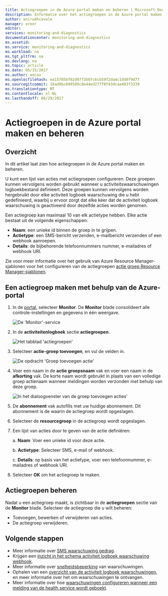 ```yaml
---
title: Actiegroepen in de Azure portal maken en beheren | Microsoft Docs
description: Informatie over het actiegroepen in de Azure portal maken en beheren.
author: anirudhcavale
manager: orenr
editor: 
services: monitoring-and-diagnostics
documentationcenter: monitoring-and-diagnostics
ms.assetid: 
ms.service: monitoring-and-diagnostics
ms.workload: na
ms.tgt_pltfrm: na
ms.devlang: na
ms.topic: article
ms.date: 05/15/2017
ms.author: ancav
ms.openlocfilehash: ea15705bf02d9773507c6cb59f2da4c1dd0f9d77
ms.sourcegitcommit: 18ad9bc049589c8e44ed277f8f43dcaa483f3339
ms.translationtype: MT
ms.contentlocale: nl-NL
ms.lasthandoff: 08/29/2017
---
```

# <a name="create-and-manage-action-groups-in-the-azure-portal"></a>Actiegroepen in de Azure portal maken en beheren
## <a name="overview"></a>Overzicht ##
In dit artikel laat zien hoe actiegroepen in de Azure portal maken en beheren.

U kunt een lijst van acties met actiegroepen configureren. Deze groepen kunnen vervolgens worden gebruikt wanneer u activiteitswaarschuwingen logboekbestand definieert. Deze groepen kunnen vervolgens worden hergebruikt door elke activiteit logboek waarschuwing die u hebt gedefinieerd, waarbij u ervoor zorgt dat elke keer dat de activiteit logboek waarschuwing is geactiveerd door dezelfde acties worden genomen.

Een actiegroep kan maximaal 10 van elk actietype hebben. Elke actie bestaat uit de volgende eigenschappen:

* **Naam**: een unieke id binnen de groep in te grijpen.  
* **Actietype**: een SMS-bericht verzenden, e-mailbericht verzenden of een webhook aanroepen.  
* **Details**: de bijbehorende telefoonnummers nummer, e-mailadres of webhook URI.

Zie voor meer informatie over het gebruik van Azure Resource Manager-sjablonen voor het configureren van de actiegroepen [actie groep Resource Manager-sjablonen](monitoring-create-action-group-with-resource-manager-template.md).

## <a name="create-an-action-group-by-using-the-azure-portal"></a>Een actiegroep maken met behulp van de Azure-portal ##
1. In de [portal](https://portal.azure.com), selecteer **Monitor**. De **Monitor** blade consolideert alle controle-instellingen en gegevens in één weergave.

    ![De 'Monitor'-service](./media/monitoring-action-groups/home-monitor.png)
2. In de **activiteitenlogboek** sectie **actiegroepen**.

    ![Het tabblad 'actiegroepen'](./media/monitoring-action-groups/action-groups-blade.png)
3. Selecteer **actie-groep toevoegen**, en vul de velden in.

    ![De opdracht 'Groep toevoegen actie'](./media/monitoring-action-groups/add-action-group.png)
4. Voer een naam in de **actie groepsnaam** vak en voer een naam in de **afkorting** vak. De korte naam wordt gebruikt in plaats van een volledige groep actienaam wanneer meldingen worden verzonden met behulp van deze groep.

      ![In het dialoogvenster van de groep toevoegen acties'](./media/monitoring-action-groups/action-group-define.png)

5. De **abonnement** vak autofills met uw huidige abonnement. Dit abonnement is de waarin de actiegroep wordt opgeslagen.

6. Selecteer de **resourcegroep** in de actiegroep wordt opgeslagen.

7. Een lijst van acties door te geven van de actie definiëren:

    a. **Naam**: Voer een unieke id voor deze actie.

    b. **Actietype**: Selecteer SMS, e-mail of webhook.

    c. **Details**: op basis van het actietype, voer een telefoonnummer, e-mailadres of webhook URI.

8. Selecteer **OK** om het actiegroep te maken.

## <a name="manage-your-action-groups"></a>Actiegroepen beheren ##
Nadat u een actiegroep maakt, is zichtbaar in de **actiegroepen** sectie van de **Monitor** blade. Selecteer de actiegroep die u wilt beheren:

* Toevoegen, bewerken of verwijderen van acties.
* De actiegroep verwijderen.

## <a name="next-steps"></a>Volgende stappen ##
* Meer informatie over [SMS waarschuwing gedrag](monitoring-sms-alert-behavior.md).  
* Krijgen een [inzicht in het schema activiteit logboek waarschuwing webhook](monitoring-activity-log-alerts-webhook.md).  
* Meer informatie over [snelheidsbeperking](monitoring-alerts-rate-limiting.md) van waarschuwingen. 
* Ophalen van een [overzicht van de activiteit logboek waarschuwingen](monitoring-overview-alerts.md), en meer informatie over het om waarschuwingen te ontvangen.  
* Meer informatie over hoe [waarschuwingen configureren wanneer een melding van de health service wordt geboekt](monitoring-activity-log-alerts-on-service-notifications.md).
